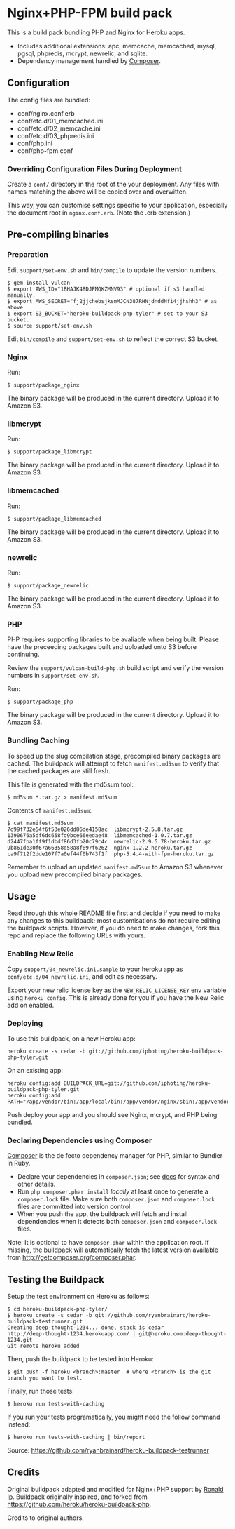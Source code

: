 Nginx+PHP-FPM build pack
========================

This is a build pack bundling PHP and Nginx for Heroku apps.

- Includes additional extensions: apc, memcache, memcached, mysql, pgsql, phpredis, mcrypt, newrelic, and sqlite.
- Dependency management handled by [Composer][ch].

[ch]: http://getcomposer.org/

Configuration
-------------

The config files are bundled:

* conf/nginx.conf.erb
* conf/etc.d/01_memcached.ini
* conf/etc.d/02_memcache.ini
* conf/etc.d/03_phpredis.ini
* conf/php.ini
* conf/php-fpm.conf

### Overriding Configuration Files During Deployment

Create a `conf/` directory in the root of the your deployment. Any files with names matching the above will be copied over and overwitten.

This way, you can customise settings specific to your application, especially the document root in `nginx.conf.erb`. (Note the .erb extension.)


Pre-compiling binaries
----------------------

### Preparation
Edit `support/set-env.sh` and `bin/compile` to update the version numbers.
````
$ gem install vulcan
$ export AWS_ID="1BHAJK48DJFMQKZMNV93" # optional if s3 handled manually.
$ export AWS_SECRET="fj2jjchebsjksmMJCN387RHNjdnddNfi4jjhshh3" # as above
$ export S3_BUCKET="heroku-buildpack-php-tyler" # set to your S3 bucket.
$ source support/set-env.sh
````
Edit `bin/compile` and `support/set-env.sh` to reflect the correct S3 bucket.

### Nginx
Run:
````
$ support/package_nginx
````
The binary package will be produced in the current directory. Upload it to Amazon S3.

### libmcrypt
Run:
````
$ support/package_libmcrypt
````
The binary package will be produced in the current directory. Upload it to Amazon S3.

### libmemcached
Run:
````
$ support/package_libmemcached
````
The binary package will be produced in the current directory. Upload it to Amazon S3.

### newrelic
Run:
````
$ support/package_newrelic
````
The binary package will be produced in the current directory. Upload it to Amazon S3.

### PHP
PHP requires supporting libraries to be avaliable when being built. Please have the preceeding packages built and uploaded onto S3 before continuing.

Review the `support/vulcan-build-php.sh` build script and verify the version numbers in `support/set-env.sh`.

Run:
````
$ support/package_php
````
The binary package will be produced in the current directory. Upload it to Amazon S3.

### Bundling Caching
To speed up the slug compilation stage, precompiled binary packages are cached. The buildpack will attempt to fetch `manifest.md5sum` to verify that the cached packages are still fresh.

This file is generated with the md5sum tool:
```
$ md5sum *.tar.gz > manifest.md5sum
```

Contents of `manifest.md5sum`:
```
$ cat manifest.md5sum
7d99f732e54f6f53e026dd86de4158ac  libmcrypt-2.5.8.tar.gz
1390676a5df6dc658fd9bce66eedae48  libmemcached-1.0.7.tar.gz
d2447fba1ff9f1dbdf86d3fb20c79c4c  newrelic-2.9.5.78-heroku.tar.gz
9b861de30f67a66358d58a8f897f6262  nginx-1.2.2-heroku.tar.gz
ca9f712f2dde107f7a0ef44f0b743f1f  php-5.4.4-with-fpm-heroku.tar.gz
```

Remember to upload an updated `manifest.md5sum` to Amazon S3 whenever you upload new precompiled binary packages.

Usage
-----
Read through this whole README file first and decide if you need to make any changes to this buildpack; most customisations do not require editing the buildpack scripts. However, if you do need to make changes, fork this repo and replace the following URLs with yours.

### Enabling New Relic
Copy `support/04_newrelic.ini.sample` to your heroku app as `conf/etc.d/04_newrelic.ini`, and edit as necessary.

Export your new relic license key as the `NEW_RELIC_LICENSE_KEY` env variable using `heroku config`. This is already done for you if you have the New Relic add on enabled.

### Deploying
To use this buildpack, on a new Heroku app:
````
heroku create -s cedar -b git://github.com/iphoting/heroku-buildpack-php-tyler.git
````

On an existing app:
````
heroku config:add BUILDPACK_URL=git://github.com/iphoting/heroku-buildpack-php-tyler.git
heroku config:add PATH="/app/vendor/bin:/app/local/bin:/app/vendor/nginx/sbin:/app/vendor/php/bin:/app/vendor/php/sbin:/usr/local/bin:/usr/bin:/bin"
````

Push deploy your app and you should see Nginx, mcrypt, and PHP being bundled.

### Declaring Dependencies using Composer
[Composer][] is the de fecto dependency manager for PHP, similar to Bundler in Ruby.

- Declare your dependencies in `composer.json`; see [docs][cdocs] for syntax and other details.
- Run `php composer.phar install` *locally* at least once to generate a `composer.lock` file. Make sure both `composer.json` and `composer.lock` files are committed into version control.
- When you push the app, the buildpack will fetch and install dependencies when it detects both `composer.json` and `composer.lock` files.

Note: It is optional to have `composer.phar` within the application root. If missing, the buildpack will automatically fetch the latest version available from <http://getcomposer.org/composer.phar>.

[cdocs]: http://getcomposer.org/doc/00-intro.md#declaring-dependencies
[composer]: http://getcomposer.org/

Testing the Buildpack
---------------------
Setup the test environment on Heroku as follows:
```
$ cd heroku-buildpack-php-tyler/
$ heroku create -s cedar -b git://github.com/ryanbrainard/heroku-buildpack-testrunner.git
Creating deep-thought-1234... done, stack is cedar
http://deep-thought-1234.herokuapp.com/ | git@heroku.com:deep-thought-1234.git
Git remote heroku added
```

Then, push the buildpack to be tested into Heroku:
```
$ git push -f heroku <branch>:master  # where <branch> is the git branch you want to test.
```

Finally, run those tests:
```
$ heroku run tests-with-caching
```

If you run your tests programatically, you might need the follow command instead:
```
$ heroku run tests-with-caching | bin/report
```

Source: <https://github.com/ryanbrainard/heroku-buildpack-testrunner>

Credits
-------

Original buildpack adapted and modified for Nginx+PHP support by [Ronald Ip][iht]. Buildpack originally inspired, and forked from <https://github.com/heroku/heroku-buildpack-php>.

Credits to original authors.

[iht]: http://ronaldip.com/

